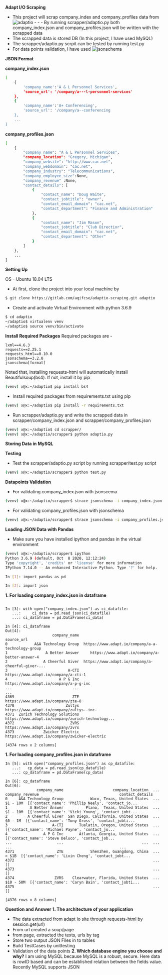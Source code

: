 **Adapt I/O Scraping**

- This project will scrap company_index and company_profiles data from ![adaptio](https://www.adapt.io/directory/industry/telecommunications/A-1) - - - By running scrapper/adaptio.py both company_index.json and company_profiles.json will be written with the scrapped data 
- The scrapped data is stored DB (In this project, I have used MySQL) 
- The scrapper/adaptio.py scrpit can be tested by running test.py 
- For data points validation, I have used ![jsonschema](https://python-jsonschema.readthedocs.io/en/stable/)

**JSON Format**

**company_index.json**
```bash
[
    {
        'company_name':'A & L Personnel Services', 
        'source_url': '/company/a---l-personnel-services'
    },
    {
        'company_name':'A+ Conferencing', 
        'source_url': '/company/a--conferencing
    },
    ...
]
```

**company_profiles.json**
```bash
[
    {
        "company name": "A & L Personnel Services", 
        "company_location": "Gregory, Michigan",
        "company_website": "http://www.cac.net", 
        "company_webdomain": "cac.net",
        "company_industry": "Telecommunications", 
        "company_employee_size":None,
        "company_revenue" :None, 
        "contact_details": [
            {
                "contact_name": "Doug Waite",
                "contact_jobtitle": "owner", 
                "contact_email_domain": "cac.net", 
                "contact_department": "Finance and Administration"
            },
            {
                "contact_name": "Jim Mason", 
                "contact_jobtitle": "Club Directior", 
                "contact_email_domain": "cac.net", 
                "contact_department": "Other"
            }
        ]
    },
    ...
]
```

**Setting Up**

OS - Ubuntu 18.04 LTS

- At first, clone the project into your local machine by
```bash
$ git clone https://gitlab.com/aqifcse/adaptio-scraping.git adaptio
```

- Create and activate Virtual Environment with python 3.6.9

```bash
$ cd adaptio
~/adaptio$ virtualenv venv
~/adaptio$ source venv/bin/activate
```

**Install Required Packages**
Required packages are -
```
lxml==4.6.3
requests==2.25.1
requests_html==0.10.0
jsonschema==3.2.0
jsonschema[format]
```
Noted that, installing requests-html will automatically install Beautifulsoup(bs4). If not, install it by pip
```bash
(venv) x@x:~/adaptio$ pip install bs4
```

- Install required packages from requirements.txt using pip
```bash    
(venv) x@x:~/adaptio$ pip install -r requirements.txt
```
- Run scrapper/adaptio.py and write the scrapped data in scrapper/company_index.json and scrapper/company_profiles.json
```bash
(venv) x@x:~/adaptio$ cd scrapper/
(venv) x@x:~/adaptio/scrapper$ python adaptio.py
```

**Storing Data in MySQL**

**Testing**
- Test the scrapper/adaptio.py script by running scrapper/test.py script
```bash
(venv) x@x:~/adaptio/scrapper$ python test.py
```
**Datapoints Validation**
- For validating company_index.json with jsonscema
```bash
(venv) x@x:~/adaptio/scrapper$ strace jsonschema -i company_index.json company_index.schema
```
- For validating company_profiles.json with jsonschema
```bash
(venv) x@x:~/adaptio/scrapper$ strace jsonschema -i company_profiles.json company_profiles.schema
```

**Loading JSON Data with Pandas**

- Make sure you have installed ipython and pandas in the virtual environment

```bash
(venv) x@x:~/adaptio/scrapper$ ipython
Python 3.6.9 (default, Oct  8 2020, 12:12:24) 
Type 'copyright', 'credits' or 'license' for more information
IPython 7.14.0 -- An enhanced Interactive Python. Type '?' for help.

In [1]: import pandas as pd

In [2]: import json

```
**1. For loading company_index.json in dataframe**

```

In [3]: with open("company_index.json") as ci_datafile:
   ...:     ci_data = pd.read_json(ci_datafile)
   ...: ci_dataframe = pd.DataFrame(ci_data)

In [4]: ci_dataframe
Out[4]: 
                     company_name                                         source_url
0            A&A Technology Group  https://www.adapt.io/company/a-a-technology-group
1                 A Better Answer     https://www.adapt.io/company/a-better-answer-4
2                A Cheerful Giver  https://www.adapt.io/company/a-cheerful-giver-...
3                           A-CTI               https://www.adapt.io/company/a-cti-1
4                       A P G Inc             https://www.adapt.io/company/a-p-g-inc
...                           ...                                                ...
4369                          ZTE                 https://www.adapt.io/company/zte-8
4370                       Zultys          https://www.adapt.io/company/zultys--inc-
4371  Zurich Technology Solutions  https://www.adapt.io/company/zurich-technology...
4372                         ZVRS                  https://www.adapt.io/company/zvrs
4373             Zwicker Electric      https://www.adapt.io/company/zwicker-electric

[4374 rows x 2 columns]
```

**1. For loading company_profiles.json in dataframe**

```
In [5]: with open("company_profiles.json") as cp_datafile:
   ...:   cp_data = pd.read_json(cp_datafile)
   ...: cp_dataframe = pd.DataFrame(cp_data)

In [6]: cp_dataframe
Out[6]: 
              company_name                      company_location  ... company_revenue                                    contact_details
0     A&A Technology Group            Waco, Texas, United States  ...        $1 - 10M  [{'contact_name': 'Phillip Neely', 'contact_jo...
1          A Better Answer          Plano,  Texas, United States  ...        $1 - 10M  [{'contact_name': 'Vicki Young', 'contact_jobt...
2         A Cheerful Giver  San Diego, California, United States  ...         $0 - 1M  [{'contact_name': 'Tony Gross', 'contact_jobti...
3                    A-CTI       Tualatin, Oregon, United States  ...                  [{'contact_name': 'Michael Payne', 'contact_jo...
4                A P G Inc       Atlanta, Georgia, United States  ...                  [{'contact_name': 'Steve Deluco', 'contact_job...
...                    ...                                   ...  ...             ...                                                ...
4371                   ZTE            Shenzhen, Guangdong, China  ...           > $1B  [{'contact_name': 'Lixin Cheng', 'contact_jobt...
4372                                                              ...                                                                 []
4373                                                              ...                                                                 []
4374                  ZVRS    Clearwater, Florida, United States  ...       $10 - 50M  [{'contact_name': 'Caryn Bain', 'contact_jobti...
4375                                                              ...                                                                 []

[4376 rows x 8 columns]
```


**Question and Answer**
**1. The architecture of your application**
* The data extracted from adapt io site through requests-html by session.get(url)
* From url created a soup/page
* from page, extracted the texts, urls by tag
* Store two output JSON Files in to tables
* Build TestCases by unittesting
* Validation of the data points
**2. Which database engine you choose and why?**
I am using MySQL because MySQL is a robust, secure. Here data is rowID based and can be established relation between the fields value. Recently MySQL supports JSON



